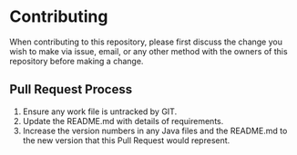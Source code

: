 # Contributing

When contributing to this repository, please first discuss the change you wish to make via issue,
email, or any other method with the owners of this repository before making a change. 

## Pull Request Process

1. Ensure any work file is untracked by GIT.
2. Update the README.md with details of requirements.
3. Increase the version numbers in any Java files and the README.md to the new version that this
   Pull Request would represent.